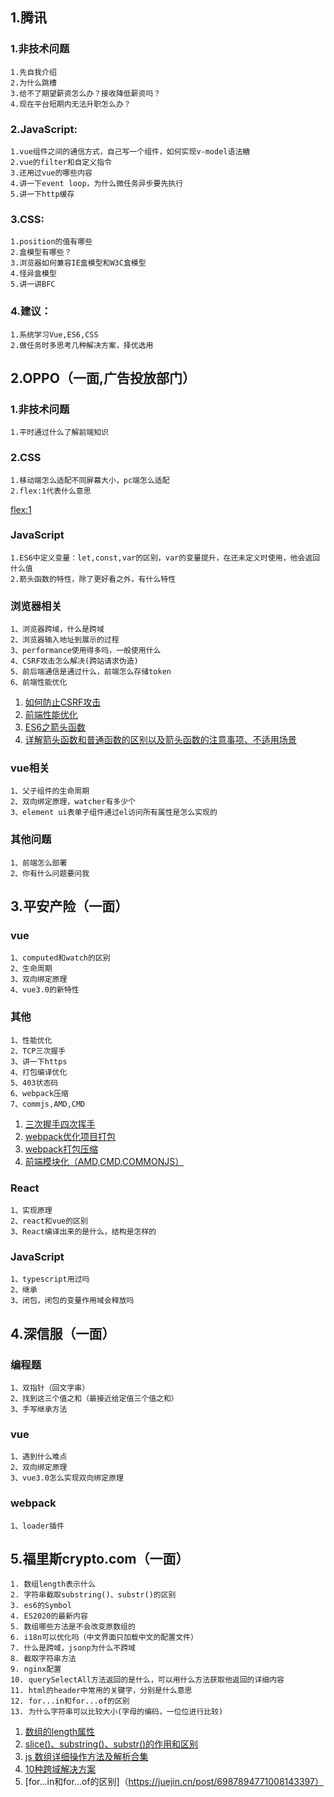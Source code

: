 ## 1.腾讯
### 1.非技术问题
	1.先自我介绍
	2.为什么跳槽
	3.给不了期望薪资怎么办？接收降低薪资吗？
	4.现在平台短期内无法升职怎么办？
### 2.JavaScript:
	1.vue组件之间的通信方式，自己写一个组件，如何实现v-model语法糖
	2.vue的filter和自定义指令
	3.还用过vue的哪些内容
	4.讲一下event loop，为什么微任务异步要先执行
	5.讲一下http缓存
### 3.CSS:
	1.position的值有哪些
	2.盒模型有哪些？
	3.浏览器如何兼容IE盒模型和W3C盒模型
	4.怪异盒模型
	5.讲一讲BFC
### 4.建议：
	1.系统学习Vue,ES6,CSS
	2.做任务时多思考几种解决方案，择优选用

## 2.OPPO（一面,广告投放部门）
### 1.非技术问题
	1.平时通过什么了解前端知识
### 2.CSS
	1.移动端怎么适配不同屏幕大小，pc端怎么适配
	2.flex:1代表什么意思
[flex:1](https://www.cnblogs.com/LangZ-/p/12703858.html)
		
### JavaScript
	1.ES6中定义变量：let,const,var的区别，var的变量提升，在还未定义时使用，他会返回什么值
	2.箭头函数的特性，除了更好看之外，有什么特性
### 浏览器相关
	1、浏览器跨域，什么是跨域
	2、浏览器输入地址到展示的过程
	3、performance使用得多吗，一般使用什么
	4、CSRF攻击怎么解决(跨站请求伪造)
	5、前后端通信是通过什么，前端怎么存储token
	6、前端性能优化
1. [如何防止CSRF攻击](https://juejin.cn/post/6844903689702866952)
2. [前端性能优化](https://juejin.cn/post/6892994632968306702)
3. [ES6之箭头函数](https://juejin.cn/post/6844903616231260174)
4. [详解箭头函数和普通函数的区别以及箭头函数的注意事项、不适用场景](https://juejin.cn/post/6844903801799835655)

### vue相关
	1、父子组件的生命周期
	2、双向绑定原理，watcher有多少个
	3、element ui表单子组件通过el访问所有属性是怎么实现的
### 其他问题
	1、前端怎么部署
	2、你有什么问题要问我

## 3.平安产险（一面）

### vue
	1、computed和watch的区别
	2、生命周期
	3、双向绑定原理
	4、vue3.0的新特性

### 其他
	1、性能优化
	2、TCP三次握手
	3、讲一下https
	4、打包编译优化
	5、403状态码
	6、webpack压缩
	7、commjs,AMD,CMD

1. [三次握手四次挥手](https://juejin.cn/post/6844903625513238541)
2. [webpack优化项目打包](https://juejin.cn/post/6844904174937718792)
3. [webpack打包压缩](https://juejin.cn/post/6969018138591494158ß)
4. [前端模块化（AMD,CMD,COMMONJS）](https://juejin.cn/post/6844903576309858318)


### React
	1、实现原理
	2、react和vue的区别
	3、React编译出来的是什么，结构是怎样的

### JavaScript
	1、typescript用过吗
	2、继承
	3、闭包，闭包的变量作用域会释放吗


## 4.深信服（一面）
### 编程题
	1、双指针（回文字串）
	2、找到这三个值之和（最接近给定值三个值之和）
	3、手写继承方法

### vue
	1、遇到什么难点
	2、双向绑定原理
	3、vue3.0怎么实现双向绑定原理

### webpack
	1、loader插件

## 5.福里斯crypto.com（一面）
	1. 数组length表示什么
	2. 字符串截取substring()、substr()的区别
	3. es6的Symbol
	4. ES2020的最新内容
	5. 数组哪些方法是不会改变原数组的
	6. i18n可以优化吗（中文界面只加载中文的配置文件）
	7. 什么是跨域，jsonp为什么不跨域
	8. 截取字符串方法
	9. nginx配置
	10. querySelectAll方法返回的是什么，可以用什么方法获取他返回的详细内容
	11. html的header中常用的关键字，分别是什么意思
	12. for...in和for...of的区别
	13. 为什么字符串可以比较大小(字母的编码，一位位进行比较)
1. [数组的length属性](https://blog.csdn.net/z591102/article/details/107782975)
2. [slice()、substring()、substr()的作用和区别](https://www.cnblogs.com/wangyulue/p/7718532.html)
3. [js 数组详细操作方法及解析合集](https://juejin.cn/post/6844903614918459406)
4. [10种跨域解决方案](https://juejin.cn/post/6844904126246027278)
5. [for...in和for...of的区别]（https://juejin.cn/post/6987894771008143397）



